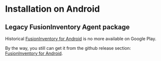 # Installation on Android

## Legacy FusionInventory Agent package

Historical [FusionInventory for Android](http://fusioninventory.org/2011/09/13/first-release-for-fusioninventory-agent-for-android.html) is no more available on Google Play.

By the way, you still can get it from the github release section: [FusionInventory for Android](https://github.com/fusioninventory/fusioninventory-android/releases/download/1.0.1/FusionInventory-1.0.1.apk).

